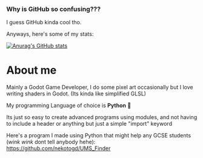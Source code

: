 <h3>Why is GitHub so confusing???</h3>

I guess GitHub kinda cool tho.

Anyways, here's some of my stats:

[![Anurag's GitHub stats](https://github-readme-stats.vercel.app/api?username=nekotogd)](https://github.com/anuraghazra/github-readme-stats)

<h1>About me</h1>

Mainly a Godot Game Developer, I do some pixel art occasionally but I love writing shaders in Godot. (Its kinda like simplified GLSL)

My programming Language of choice is **Python** 🐍

Its just so easy to create advanced programs using modules, and not having to include a header or anything but just a simple "import" keyword

Here's a program I made using Python that might help any GCSE students (*wink wink* dont tell anybody hehe): https://github.com/nekotogd/UMS_Finder
